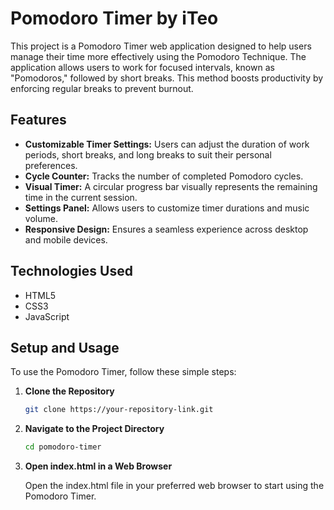 # Pomodoro Timer by iTeo

This project is a Pomodoro Timer web application designed to help users manage their time more effectively using the Pomodoro Technique. The application allows users to work for focused intervals, known as "Pomodoros," followed by short breaks. This method boosts productivity by enforcing regular breaks to prevent burnout.

## Features

- **Customizable Timer Settings:** Users can adjust the duration of work periods, short breaks, and long breaks to suit their personal preferences.
- **Cycle Counter:** Tracks the number of completed Pomodoro cycles.
- **Visual Timer:** A circular progress bar visually represents the remaining time in the current session.
- **Settings Panel:** Allows users to customize timer durations and music volume.
- **Responsive Design:** Ensures a seamless experience across desktop and mobile devices.

## Technologies Used

- HTML5
- CSS3
- JavaScript

## Setup and Usage

To use the Pomodoro Timer, follow these simple steps:

1. **Clone the Repository**

   ```bash
   git clone https://your-repository-link.git

2. **Navigate to the Project Directory**
   ```bash
   cd pomodoro-timer
4. **Open index.html in a Web Browser**

   Open the index.html file in your preferred web browser to start using the Pomodoro Timer.

